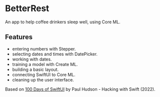 # BetterRest

An app to help coffee drinkers sleep well, using Core ML.

<!-- <p align="center">
    <img src="screenshot.png" style="width:528px;max-width:100%;">
</p> -->

## Features

- entering numbers with Stepper.
- selecting dates and times with DatePicker.
- working with dates.
- training a model with Create ML.
- building a basic layout.
- connecting SwiftUI to Core ML.
- cleaning up the user interface.

Based on [100 Days of SwiftUI](https://www.hackingwithswift.com/100/swiftui) by Paul Hudson - Hacking with Swift (2022).
